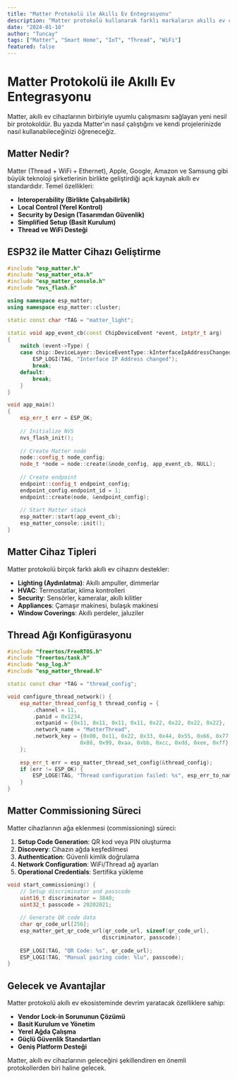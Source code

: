 ```yaml
---
title: "Matter Protokolü ile Akıllı Ev Entegrasyonu"
description: "Matter protokolü kullanarak farklı markaların akıllı ev cihazlarını nasıl entegre edebiliriz?"
date: "2024-01-10"
author: "Tuncay"
tags: ["Matter", "Smart Home", "IoT", "Thread", "WiFi"]
featured: false
---
```


# Matter Protokolü ile Akıllı Ev Entegrasyonu

Matter, akıllı ev cihazlarının birbiriyle uyumlu çalışmasını sağlayan yeni nesil bir protokoldür. Bu yazıda Matter'ın nasıl çalıştığını ve kendi projelerinizde nasıl kullanabileceğinizi öğreneceğiz.

## Matter Nedir?

Matter (Thread + WiFi + Ethernet), Apple, Google, Amazon ve Samsung gibi büyük teknoloji şirketlerinin birlikte geliştirdiği açık kaynak akıllı ev standardıdır. Temel özellikleri:

- **Interoperability (Birlikte Çalışabilirlik)**
- **Local Control (Yerel Kontrol)**
- **Security by Design (Tasarımdan Güvenlik)**
- **Simplified Setup (Basit Kurulum)**
- **Thread ve WiFi Desteği**

## ESP32 ile Matter Cihazı Geliştirme

```cpp
#include "esp_matter.h"
#include "esp_matter_ota.h"
#include "esp_matter_console.h"
#include "nvs_flash.h"

using namespace esp_matter;
using namespace esp_matter::cluster;

static const char *TAG = "matter_light";

static void app_event_cb(const ChipDeviceEvent *event, intptr_t arg)
{
    switch (event->Type) {
    case chip::DeviceLayer::DeviceEventType::kInterfaceIpAddressChanged:
        ESP_LOGI(TAG, "Interface IP Address changed");
        break;
    default:
        break;
    }
}

void app_main()
{
    esp_err_t err = ESP_OK;
    
    // Initialize NVS
    nvs_flash_init();
    
    // Create Matter node
    node::config_t node_config;
    node_t *node = node::create(&node_config, app_event_cb, NULL);
    
    // Create endpoint
    endpoint::config_t endpoint_config;
    endpoint_config.endpoint_id = 1;
    endpoint::create(node, &endpoint_config);
    
    // Start Matter stack
    esp_matter::start(app_event_cb);
    esp_matter_console::init();
}
```

## Matter Cihaz Tipleri

Matter protokolü birçok farklı akıllı ev cihazını destekler:

- **Lighting (Aydınlatma)**: Akıllı ampuller, dimmerlar
- **HVAC**: Termostatlar, klima kontrolleri
- **Security**: Sensörler, kameralar, akıllı kilitler
- **Appliances**: Çamaşır makinesi, bulaşık makinesi
- **Window Coverings**: Akıllı perdeler, jaluziler

## Thread Ağı Konfigürasyonu

```cpp
#include "freertos/FreeRTOS.h"
#include "freertos/task.h"
#include "esp_log.h"
#include "esp_matter_thread.h"

static const char *TAG = "thread_config";

void configure_thread_network() {
    esp_matter_thread_config_t thread_config = {
        .channel = 11,
        .panid = 0x1234,
        .extpanid = {0x11, 0x11, 0x11, 0x11, 0x22, 0x22, 0x22, 0x22},
        .network_name = "MatterThread",
        .network_key = {0x00, 0x11, 0x22, 0x33, 0x44, 0x55, 0x66, 0x77,
                       0x88, 0x99, 0xaa, 0xbb, 0xcc, 0xdd, 0xee, 0xff}
    };
    
    esp_err_t err = esp_matter_thread_set_config(&thread_config);
    if (err != ESP_OK) {
        ESP_LOGE(TAG, "Thread configuration failed: %s", esp_err_to_name(err));
    }
}
```

## Matter Commissioning Süreci

Matter cihazlarının ağa eklenmesi (commissioning) süreci:

1. **Setup Code Generation**: QR kod veya PIN oluşturma
2. **Discovery**: Cihazın ağda keşfedilmesi
3. **Authentication**: Güvenli kimlik doğrulama
4. **Network Configuration**: WiFi/Thread ağ ayarları
5. **Operational Credentials**: Sertifika yükleme

```cpp
void start_commissioning() {
    // Setup discriminator and passcode
    uint16_t discriminator = 3840;
    uint32_t passcode = 20202021;
    
    // Generate QR code data
    char qr_code_url[256];
    esp_matter_get_qr_code_url(qr_code_url, sizeof(qr_code_url), 
                              discriminator, passcode);
    
    ESP_LOGI(TAG, "QR Code: %s", qr_code_url);
    ESP_LOGI(TAG, "Manual pairing code: %lu", passcode);
}
```

## Gelecek ve Avantajlar

Matter protokolü akıllı ev ekosisteminde devrim yaratacak özelliklere sahip:

- **Vendor Lock-in Sorununun Çözümü**
- **Basit Kurulum ve Yönetim**
- **Yerel Ağda Çalışma**
- **Güçlü Güvenlik Standartları**
- **Geniş Platform Desteği**

Matter, akıllı ev cihazlarının geleceğini şekillendiren en önemli protokollerden biri haline gelecek.
